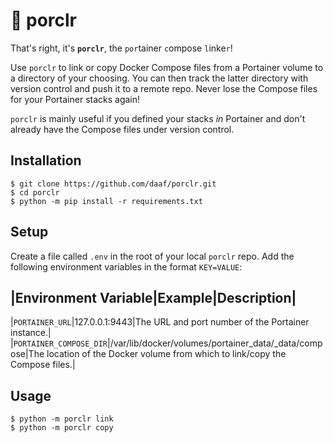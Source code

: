 # :pig: porclr

That's right, it's **`porclr`**, the `por`tainer `c`ompose `l`inke`r`! 

Use `porclr` to link or copy Docker Compose files from a Portainer volume to a directory of your choosing. You can then track the latter directory with version control and push it to a remote repo. Never lose the Compose files for your Portainer stacks again!

`porclr` is mainly useful if you defined your stacks _in_ Portainer and don't already have the Compose files under version control.

## Installation
```shell
$ git clone https://github.com/daaf/porclr.git
$ cd porclr
$ python -m pip install -r requirements.txt
```

## Setup
Create a file called `.env` in the root of your local `porclr` repo. Add the following environment variables in the format `KEY=VALUE`:

|Environment Variable|Example|Description|
------------------------------------------
|`PORTAINER_URL`|127.0.0.1:9443|The URL and port number of the Portainer instance.|
|`PORTAINER_COMPOSE_DIR`|/var/lib/docker/volumes/portainer_data/_data/compose|The location of the Docker volume from which to link/copy the Compose files.|

## Usage
```shell
$ python -m porclr link
$ python -m porclr copy
```
